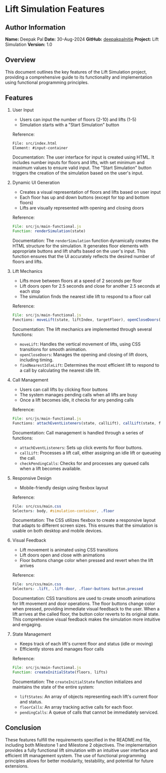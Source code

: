 # Lift Simulation Features

## Author Information
**Name:** Deepak Pal
**Date:** 30-Aug-2024
**GitHub:** [deepakpalnitie](https://github.com/deepakpalnitie)
**Project:** Lift Simulation
**Version:** 1.0

## Overview
This document outlines the key features of the Lift Simulation project, providing a comprehensive guide to its functionality and implementation using functional programming principles.

## Features

1. User Input
   - Users can input the number of floors (2-10) and lifts (1-5)
   - Simulation starts with a "Start Simulation" button
   
   Reference:
   ```html
   File: src/index.html
   Element: #input-container
   ```

   Documentation:
   The user interface for input is created using HTML. It includes number inputs for floors and lifts, with set minimum and maximum values to ensure valid input. The "Start Simulation" button triggers the creation of the simulation based on the user's input.

2. Dynamic UI Generation
   - Creates a visual representation of floors and lifts based on user input
   - Each floor has up and down buttons (except for top and bottom floors)
   - Lifts are visually represented with opening and closing doors
   
   Reference:
   ```javascript
   File: src/js/main-functional.js
   Function: renderSimulation(state)
   ```

   Documentation:
   The `renderSimulation` function dynamically creates the HTML structure for the simulation. It generates floor elements with appropriate buttons and lift shafts based on the user's input. This function ensures that the UI accurately reflects the desired number of floors and lifts.

3. Lift Mechanics
   - Lifts move between floors at a speed of 2 seconds per floor
   - Lift doors open for 2.5 seconds and close for another 2.5 seconds at each stop
   - The simulation finds the nearest idle lift to respond to a floor call
   
   Reference:
   ```javascript
   File: src/js/main-functional.js
   Functions: moveLift(state, liftIndex, targetFloor), openCloseDoors(lift), findNearestIdleLift(state, floor)
   ```

   Documentation:
   The lift mechanics are implemented through several functions:
   - `moveLift`: Handles the vertical movement of lifts, using CSS transitions for smooth animation.
   - `openCloseDoors`: Manages the opening and closing of lift doors, including timing.
   - `findNearestIdleLift`: Determines the most efficient lift to respond to a call by calculating the nearest idle lift.

4. Call Management
   - Users can call lifts by clicking floor buttons
   - The system manages pending calls when all lifts are busy
   - Once a lift becomes idle, it checks for any pending calls
   
   Reference:
   ```javascript
   File: src/js/main-functional.js
   Functions: attachEventListeners(state, callLift), callLift(state, floor, direction), checkPendingCalls(state)
   ```

   Documentation:
   Call management is handled through a series of functions:
   - `attachEventListeners`: Sets up click events for floor buttons.
   - `callLift`: Processes a lift call, either assigning an idle lift or queueing the call.
   - `checkPendingCalls`: Checks for and processes any queued calls when a lift becomes available.

5. Responsive Design
   - Mobile-friendly design using flexbox layout
   
   Reference:
   ```css
   File: src/css/main.css
   Selectors: body, #simulation-container, .floor
   ```

   Documentation:
   The CSS utilizes flexbox to create a responsive layout that adapts to different screen sizes. This ensures that the simulation is usable on both desktop and mobile devices.

6. Visual Feedback
   - Lift movement is animated using CSS transitions
   - Lift doors open and close with animations
   - Floor buttons change color when pressed and revert when the lift arrives
   
   Reference:
   ```css
   File: src/css/main.css
   Selectors: .lift, .lift-door, .floor-buttons button.pressed
   ```

   Documentation:
   CSS transitions are used to create smooth animations for lift movement and door operations. The floor buttons change color when pressed, providing immediate visual feedback to the user. When a lift arrives at the called floor, the button color reverts to its original state. This comprehensive visual feedback makes the simulation more intuitive and engaging.

7. State Management
   - Keeps track of each lift's current floor and status (idle or moving)
   - Efficiently stores and manages floor calls
   
   Reference:
   ```javascript
   File: src/js/main-functional.js
   Function: createInitialState(floors, lifts)
   ```

   Documentation:
   The `createInitialState` function initializes and maintains the state of the entire system:
   - `liftStates`: An array of objects representing each lift's current floor and status.
   - `floorCalls`: An array tracking active calls for each floor.
   - `pendingCalls`: A queue of calls that cannot be immediately serviced.

## Conclusion
These features fulfill the requirements specified in the README.md file, including both Milestone 1 and Milestone 2 objectives. The implementation provides a fully functional lift simulation with an intuitive user interface and efficient lift management system. The use of functional programming principles allows for better modularity, testability, and potential for future extensions.